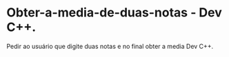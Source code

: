 # Obter-a-media-de-duas-notas - Dev C++.
Pedir ao usuário que digite duas notas e no final obter a media Dev C++.
